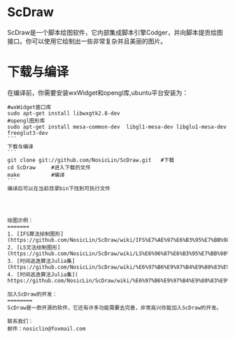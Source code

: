 ScDraw 
=======
ScDraw是一个脚本绘图软件，它内部集成脚本引擎Codger，并向脚本提贡绘图接口。你可以使用它绘制出一些非常复杂并且美丽的图片。

下载与编译
========
在编译前，你需要安装wxWidget和opengl库,ubuntu平台安装为：
````
#wxWidget窗口库
sudo apt-get install libwxgtk2.8-dev  
#opengl图形库
sudo apt-get install mesa-common-dev  libgl1-mesa-dev libglu1-mesa-dev freeglut3-dev  
```
下载与编译
```
git clone git://github.com/NosicLin/ScDraw.git   #下载
cd ScDraw     #进入下载的文件
make          #编译
```
编译后可以在当前目录bin下找到可执行文件




绘图示例：
=======
1. [IFS算法绘制图形](https://github.com/NosicLin/ScDraw/wiki/IFS%E7%AE%97%E6%B3%95%E7%BB%98%E5%88%B6%E5%9B%BE%E5%BD%A2) 
2. [LS文法绘制图形](https://github.com/NosicLin/ScDraw/wiki/LS%E6%96%87%E6%B3%95%E7%BB%98%E5%88%B6%E5%9B%BE%E5%BD%A2) 
3. [时间逃逸算法Julia集](https://github.com/NosicLin/ScDraw/wiki/%E6%97%B6%E9%97%B4%E9%80%83%E9%80%B8%E7%AE%97%E6%B3%95Julia%E9%9B%86) 
4. [时间逃逸算法Julia集]( https://github.com/NosicLin/ScDraw/wiki/%E6%97%B6%E9%97%B4%E9%80%83%E9%80%B8%E7%AE%97%E6%B3%95Julia%E9%9B%862)

加入ScDraw的开发：
========
ScDraw是一款开源的软件，它还有许多功能需要去完善，非常高兴你能加入ScDraw的开发。

联系我们：
邮件：nosiclin@foxmail.com
